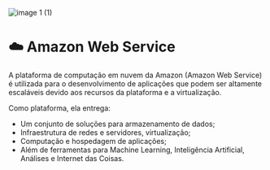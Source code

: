 ![image 1 (1)](https://user-images.githubusercontent.com/93364960/233743602-d594a535-0f45-4958-8729-c71acec06676.png)

# ☁️ Amazon Web Service
A plataforma de computação em nuvem da Amazon (Amazon Web Service) é utilizada para o desenvolvimento de aplicações que
podem ser altamente escaláveis devido aos recursos da plataforma e a virtualização.

Como plataforma, ela entrega:

- Um conjunto de soluções para armazenamento de dados;
- Infraestrutura de redes e servidores, virtualização;
- Computação e hospedagem de aplicações;
- Além de ferramentas para Machine Learning, Inteligência Artificial, Análises e Internet das Coisas.
